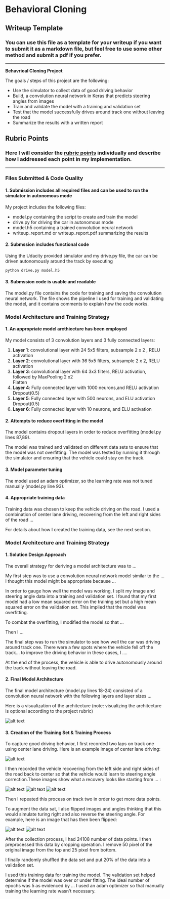 # **Behavioral Cloning**

## Writeup Template

### You can use this file as a template for your writeup if you want to submit it as a markdown file, but feel free to use some other method and submit a pdf if you prefer.

---

**Behavrioal Cloning Project**

The goals / steps of this project are the following:
* Use the simulator to collect data of good driving behavior
* Build, a convolution neural network in Keras that predicts steering angles from images
* Train and validate the model with a training and validation set
* Test that the model successfully drives around track one without leaving the road
* Summarize the results with a written report


## Rubric Points
### Here I will consider the [rubric points][1] individually and describe how I addressed each point in my implementation.  

---
### Files Submitted & Code Quality

#### 1. Submission includes all required files and can be used to run the simulator in autonomous mode

My project includes the following files:
* model.py containing the script to create and train the model
* drive.py for driving the car in autonomous mode
* model.h5 containing a trained convolution neural network 
* writeup\_report.md or writeup\_report.pdf summarizing the results

#### 2. Submssion includes functional code
Using the Udacity provided simulator and my drive.py file, the car can be driven autonomously around the track by executing 
```sh
python drive.py model.h5
```

#### 3. Submssion code is usable and readable

The model.py file contains the code for training and saving the convolution neural network. The file shows the pipeline I used for training and validating the model, and it contains comments to explain how the code works.

### Model Architecture and Training Strategy

#### 1. An appropriate model arcthiecture has been employed
My model consists of 3 convolution layers  and 3 fully connected layers:

1. **Layer 1**: convolutional layer with 24  5x5 filters, subsample 2 x 2 , RELU activation
2. **Layer 2**: convolutional layer with 36 5x5 filters, subsample 2 x 2, RELU activation 
3. **Layer 3**: convolutional layer with 64 3x3 filters, RELU activation,
	  followed by MaxPooling 2 x2  
	  Flatten 
4. **Layer 4**: Fully connected layer with 1000 neurons,and RELU activation  
	 Dropout(0.5) 
5. **Layer 5**: Fully connected layer with 500 neurons,  and ELU activation
	 Dropout(0.5)
6. **Layer 6**: Fully connected layer with 10 neurons,  and ELU activation


#### 2. Attempts to reduce overfitting in the model

The model contains dropout layers in order to reduce overfitting (model.py lines 87,89). 

The model was trained and validated on different data sets to ensure that the model was not overfitting. The model was tested by running it through the simulator and ensuring that the vehicle could stay on the track.

#### 3. Model parameter tuning

The model used an adam optimizer, so the learning rate was not tuned manually (model.py line 93).

#### 4. Appropriate training data

Training data was chosen to keep the vehicle driving on the road. I used a combination of center lane driving, recovering from the left and right sides of the road ... 

For details about how I created the training data, see the next section. 

### Model Architecture and Training Strategy

#### 1. Solution Design Approach

The overall strategy for deriving a model architecture was to ...

My first step was to use a convolution neural network model similar to the ... I thought this model might be appropriate because ...

In order to gauge how well the model was working, I split my image and steering angle data into a training and validation set. I found that my first model had a low mean squared error on the training set but a high mean squared error on the validation set. This implied that the model was overfitting. 

To combat the overfitting, I modified the model so that ...

Then I ... 

The final step was to run the simulator to see how well the car was driving around track one. There were a few spots where the vehicle fell off the track... to improve the driving behavior in these cases, I ....

At the end of the process, the vehicle is able to drive autonomously around the track without leaving the road.

#### 2. Final Model Architecture

The final model architecture (model.py lines 18-24) consisted of a convolution neural network with the following layers and layer sizes ...

Here is a visualization of the architecture (note: visualizing the architecture is optional according to the project rubric)

![alt text][image-1]

#### 3. Creation of the Training Set & Training Process

To capture good driving behavior, I first recorded two laps on track one using center lane driving. Here is an example image of center lane driving:

![alt text][image-2]

I then recorded the vehicle recovering from the left side and right sides of the road back to center so that the vehicle would learn to steering angle correction.These images show what a recovery looks like starting from ... :

![alt text][image-3]
![alt text][image-4]
![alt text][image-5]

Then I repeated this process on track two in order to get more data points.

To augment the data sat, I also flipped images and angles thinking that this would simulate turing right and also reverse the steering angle. For example, here is an image that has then been flipped:

![alt text][image-6]
![alt text][image-7]

After the collection process, I had 24108 number of data points. I then preprocessed this data by cropping operation. I remove 50 pixel of the original image from the top and 25 pixel from bottom.


I finally randomly shuffled the data set and put 20% of the data into a validation set. 

I used this training data for training the model. The validation set helped determine if the model was over or under fitting. The ideal number of epochs was 5 as evidenced by ... I used an adam optimizer so that manually training the learning rate wasn't necessary.

[1]:	https://review.udacity.com/#!/rubrics/432/view

[image-1]:	./examples/placeholder.png "Model Visualization"
[image-2]:	./examples/placeholder.png "Grayscaling"
[image-3]:	./examples/placeholder_small.png "Recovery Image"
[image-4]:	./examples/placeholder_small.png "Recovery Image"
[image-5]:	./examples/placeholder_small.png "Recovery Image"
[image-6]:	./examples/placeholder_small.png "Normal Image"
[image-7]:	./examples/placeholder_small.png "Flipped Image"